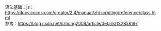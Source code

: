 语法基础：js： https://docs.cocos.com/creator/2.4/manual/zh/scripting/reference/class.html  
参考：https://blog.csdn.net/lizhong2008/article/details/132858197
